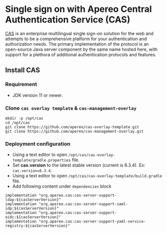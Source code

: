 Single sign on with Apereo Central Authentication Service (CAS)
===============================================================
[CAS](https://apereo.github.io/cas/) is an enterprise multilingual single sign-on solution for the web and attempts to be a comprehensive platform for your authentication and authorization needs.
The primary implementation of the protocol is an open-source Java server component by the same name hosted here, with support for a plethora of additional authentication protocols and features.

## Install CAS

### Requirement
* JDK version 11 or newer.

### Clone `cas overlay template` & `cas-management-overlay`
```shell
mkdir -p /opt/cas
cd /opt/cas
git clone https://github.com/apereo/cas-overlay-template.git
git clone https://github.com/apereo/cas-management-overlay.git
```

### Deployment configuration
* Using a text editor to open `/opt/cas/cas-overlay-template/gradle.properties` file.
* Set **cas.version** to the latest stable version (current is 6.3.4). Ex: `cas.version=6.3.4`.
* Using a text editor to open `/opt/cas/cas-overlay-template/build.gradle` file.
* Add following content under `dependencies` block
```
implementation "org.apereo.cas:cas-server-support-ldap:${casServerVersion}"
implementation "org.apereo.cas:cas-server-support-saml-idp:${casServerVersion}"
implementation "org.apereo.cas:cas-server-support-oidc:${casServerVersion}"
implementation "org.apereo.cas:cas-server-support-yaml-service-registry:${casServerVersion}"
```
